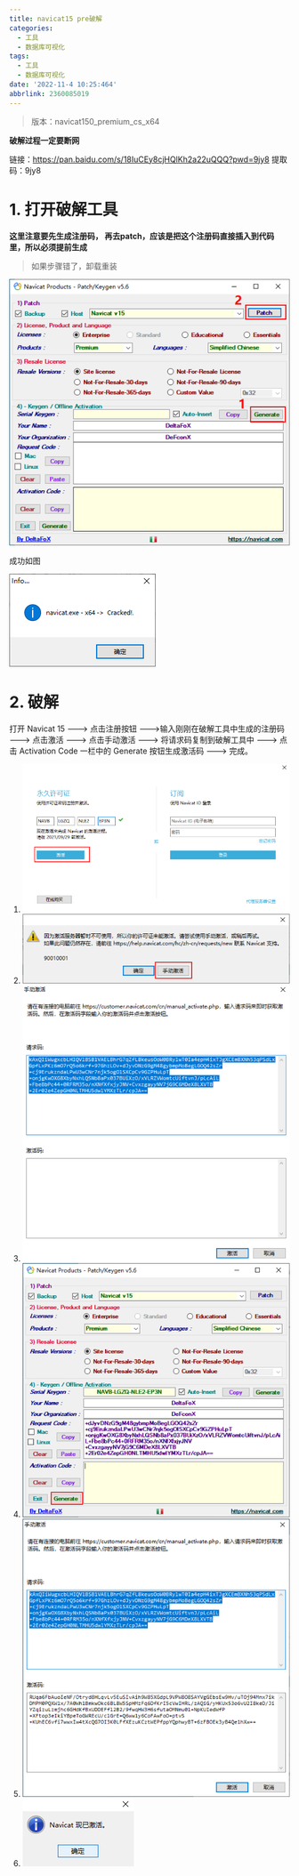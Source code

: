 ```yaml
---
title: navicat15 pre破解
categories:
  - 工具
  - 数据库可视化
tags:
  - 工具
  - 数据库可视化
date: '2022-11-4 10:25:464'
abbrlink: 2360085019
---
```


> 版本：navicat150_premium_cs_x64

<!--more-->

**破解过程一定要断网**

链接：https://pan.baidu.com/s/18IuCEy8cjHQlKh2a22uQQQ?pwd=9jy8 
提取码：9jy8 

# 1. 打开破解工具

**这里注意要先生成注册码， 再去patch，应该是把这个注册码直接插入到代码里，所以必须提前生成**

> 如果步骤错了，卸载重装

![2130277-20210905095940437-366568633-16675290031443](7-navicat破解/2130277-20210905095940437-366568633-16675290031443.png)

成功如图

![2130277-20210905095940447-473466120](7-navicat破解/2130277-20210905095940447-473466120.png)

# 2. 破解

打开 Navicat 15 ---> 点击注册按钮 --->输入刚刚在破解工具中生成的注册码 ---> 点击激活 ---> 点击手动激活 ---> 将请求码复制到破解工具中 ---> 点击 Activation Code 一栏中的 Generate 按钮生成激活码 ---> 完成。

1. ![2130277-20210905095940465-1157379668](7-navicat破解/2130277-20210905095940465-1157379668.png)
2. ![2130277-20210905095940488-112359369](7-navicat破解/2130277-20210905095940488-112359369.png)
3. ![2130277-20210905095940449-953010719](7-navicat破解/2130277-20210905095940449-953010719.png)
4. ![2130277-20210905095940488-1057537874](7-navicat破解/2130277-20210905095940488-1057537874.png)
5. ![2130277-20210905095940489-1724084629](7-navicat破解/2130277-20210905095940489-1724084629.png)
6. ![2130277-20210905095940459-1323562422](7-navicat破解/2130277-20210905095940459-1323562422.png)


